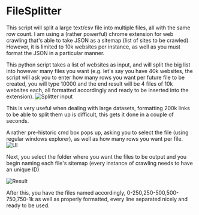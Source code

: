 # FileSplitter
This script will split a large text/csv file into multiple files, all with the same row count.
I am using a (rather powerful) chrome extension for web crawling that's able to take JSON as a sitemap (list of sites to be crawled)
However, it is limited to 10k websites per instance, as well as you must format the JSON in a particular manner.

This python script takes a list of websites as input, and will split the big list into however many files you want (e.g. let's say you have 40k websites, the script will ask you to enter how many rows you want per future file to be created, you will type 10000 and the end result will be 4 files of 10k websites each, all formatted accordingly and ready to be inserted into the extension).
![Splitter input](https://user-images.githubusercontent.com/16565764/169752906-26eb4949-c0c0-4e45-9c20-55940559ad3e.png)


This is very useful when dealing with large datasets, formatting 200k links to be able to split them up is difficult, this gets it done in a couple of seconds.

A rather pre-historic cmd box pops up, asking you to select the file (using regular windows explorer), as well as how many rows you want per file.
![UI](https://user-images.githubusercontent.com/16565764/169753022-c1bfdf5b-254e-4b80-a470-bf505cef0678.png)

Next, you select the folder where you want the files to be output and you begin naming each file's sitemap (every instance of crawling needs to have an unique ID)

![Result](https://user-images.githubusercontent.com/16565764/169753215-e0dd0fb2-d8ff-47b0-ab3f-a3af01216c1b.png)

After this, you have the files named accordingly, 0-250,250-500,500-750,750-1k as well as properly formatted, every line separated nicely and ready to be used.
